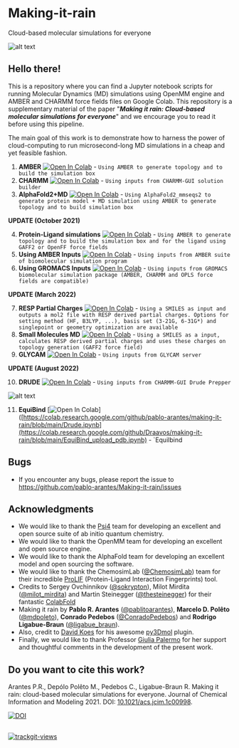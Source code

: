 # Making-it-rain
 Cloud-based molecular simulations for everyone

![alt text](https://github.com/pablo-arantes/Making-it-rain/blob/main/GraphAbs.png)

## Hello there!

This is a repository where you can find a Jupyter notebook scripts for running Molecular Dynamics (MD) simulations using OpenMM engine and AMBER and CHARMM force fields files on Google Colab. This repository is a supplementary material of the paper "***Making it rain: Cloud-based molecular simulations for everyone***" and we encourage you to read it before using this pipeline.

The main goal of this work is to demonstrate how to harness the power of cloud-computing to run microsecond-long MD simulations in a cheap and yet feasible fashion.

1. **AMBER** [![Open In Colab](https://colab.research.google.com/assets/colab-badge.svg)](https://colab.research.google.com/github/pablo-arantes/Making-it-rain/blob/main/Amber.ipynb)  - `Using AMBER to generate topology and to build the simulation box`
2. **CHARMM** [![Open In Colab](https://colab.research.google.com/assets/colab-badge.svg)](https://colab.research.google.com/github/pablo-arantes/Making-it-rain/blob/main/CHARMM_GUI.ipynb) - `Using inputs from CHARMM-GUI solution builder`
3. **AlphaFold2+MD** [![Open In Colab](https://colab.research.google.com/assets/colab-badge.svg)](https://colab.research.google.com/github/pablo-arantes/Making-it-rain/blob/main/AlphaFold2%2BMD.ipynb) - `Using AlphaFold2_mmseqs2 to generate protein model + MD simulation using AMBER to generate topology and to build simulation box`


**UPDATE (October 2021)**

4. **Protein-Ligand simulations** [![Open In Colab](https://colab.research.google.com/assets/colab-badge.svg)](https://colab.research.google.com/github/pablo-arantes/making-it-rain/blob/main/Protein_ligand.ipynb)  - `Using AMBER to generate topology and to build the simulation box and for the ligand using GAFF2 or OpenFF force fields`
5. **Using AMBER Inputs** [![Open In Colab](https://colab.research.google.com/assets/colab-badge.svg)](https://colab.research.google.com/github/pablo-arantes/making-it-rain/blob/main/Amber_inputs.ipynb)  - `Using inputs from AMBER suite of biomolecular simulation program`
6. **Using GROMACS Inputs** [![Open In Colab](https://colab.research.google.com/assets/colab-badge.svg)](https://colab.research.google.com/github/pablo-arantes/making-it-rain/blob/main/Gromacs_inputs.ipynb)  - `Using inputs from GROMACS biomolecular simulation package (AMBER, CHARMM and OPLS force fields are compatible)`

**UPDATE (March 2022)**

7. **RESP Partial Charges** [![Open In Colab](https://colab.research.google.com/assets/colab-badge.svg)](https://colab.research.google.com/github/pablo-arantes/making-it-rain/blob/main/Partial_Charges.ipynb)  - `Using a SMILES as input and outputs a mol2 file with RESP derived partial charges. Options for setting method (HF, B3LYP, ...), basis set (3-21G, 6-31G*) and singlepoint or geometry optimization are available`
8. **Small Molecules MD** [![Open In Colab](https://colab.research.google.com/assets/colab-badge.svg)](https://colab.research.google.com/github/pablo-arantes/making-it-rain/blob/main/MD_Small_Molecules.ipynb)  - `Using a SMILES as a input, calculates RESP derived partial charges and uses these charges on topology generation (GAFF2 force field)`
9. **GLYCAM** [![Open In Colab](https://colab.research.google.com/assets/colab-badge.svg)](https://colab.research.google.com/github/pablo-arantes/making-it-rain/blob/main/Glycam.ipynb)  - `Using inputs from GLYCAM server`

**UPDATE (August 2022)**

10. **DRUDE** [![Open In Colab](https://colab.research.google.com/assets/colab-badge.svg)](https://colab.research.google.com/github/pablo-arantes/making-it-rain/blob/main/Drude.ipynb)  - `Using inputs from CHARMM-GUI Drude Prepper`

![alt text](https://github.com/pablo-arantes/Making-it-rain/blob/main/fluxogram_gh.png)


11. **EquiBind** [![Open In Colab](https://colab.research.google.com/assets/colab-badge.svg)]([https://colab.research.google.com/github/pablo-arantes/making-it-rain/blob/main/Drude.ipynb](https://colab.research.google.com/github/Draavos/making-it-rain/blob/main/EquiBind_upload_pdb.ipynb)  - `Equilbind

## Bugs
- If you encounter any bugs, please report the issue to https://github.com/pablo-arantes/Making-it-rain/issues

## Acknowledgments

- We would like to thank the [Psi4](https://psicode.org/) team for developing an excellent and open source suite of ab initio quantum chemistry.
- We would like to thank the OpenMM team for developing an excellent and open source engine. 
- We would like to thank the AlphaFold team for developing an excellent model and open sourcing the software. 
- We would like to thank the ChemosimLab ([@ChemosimLab](https://twitter.com/ChemosimLab)) team for their incredible [ProLIF](https://prolif.readthedocs.io/en/latest/index.html#) (Protein-Ligand Interaction Fingerprints) tool.
- Credits to Sergey Ovchinnikov ([@sokrypton](https://twitter.com/sokrypton)), Milot Mirdita ([@milot_mirdita](https://twitter.com/milot_mirdita)) and Martin Steinegger ([@thesteinegger](https://twitter.com/thesteinegger)) for their fantastic [ColabFold](https://github.com/sokrypton/ColabFold)
- Making it rain by **Pablo R. Arantes** ([@pablitoarantes](https://twitter.com/pablitoarantes)), **Marcelo D. Polêto** ([@mdpoleto](https://twitter.com/mdpoleto)), **Conrado Pedebos** ([@ConradoPedebos](https://twitter.com/ConradoPedebos)) and **Rodrigo Ligabue-Braun** ([@ligabue_braun](https://twitter.com/ligabue_braun)).
- Also, credit to [David Koes](https://github.com/dkoes) for his awesome [py3Dmol](https://3dmol.csb.pitt.edu/) plugin.
- Finally, we would like to thank Professor [Giulia Palermo](https://palermolab.com/) for her support and thoughtful comments in the development of the present work.

## Do you want to cite this work?


Arantes P.R., Depólo Polêto M., Pedebos C., Ligabue-Braun R. Making it rain: cloud-based molecular simulations for everyone. 
Journal of Chemical Information and Modeling 2021. DOI: [10.1021/acs.jcim.1c00998](https://doi.org/10.1021/acs.jcim.1c00998).

[![DOI](https://zenodo.org/badge/DOI/10.5281/zenodo.5196783.svg)](https://doi.org/10.5281/zenodo.5196783)
##
<a href="https://trackgit.com">
<img src="https://us-central1-trackgit-analytics.cloudfunctions.net/token/ping/ksghbo50inl9a2at7yks" alt="trackgit-views" />
</a>
